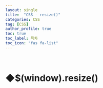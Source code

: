 ```yaml
---
layout: single
title:  "CSS - resize()"
categories: CSS
tag: [CSS]
author_profile: true
toc: true
toc_label: 목차
toc_icon: "fas fa-list"
---
```


<br/>





# ◆$(window).resize()
